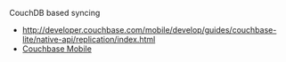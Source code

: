 CouchDB based syncing

* http://developer.couchbase.com/mobile/develop/guides/couchbase-lite/native-api/replication/index.html
* [Couchbase Mobile](http://www.couchbase.com/kr/mobile)
